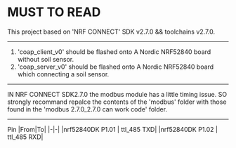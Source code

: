 # MUST TO READ

This project based on 'NRF CONNECT' SDK v2.7.0 && toolchains v2.7.0.

---

1. 'coap_client_v0' should be flashed onto A Nordic NRF52840 board without soil sensor.
2. 'coap_server_v0' should be flashed onto A Nordic NRF52840 board which connecting a soil sensor.

---

IN NRF CONNECT SDK2.7.0 the modbus module has a little timing issue.
SO strongly recommand repalce the contents of the 'modbus' folder with those found in the 'modbus 2.7.0_2.7.0  can work code' folder.

---

Pin
|From|To|
|-|-|
|nrf52840DK P1.01 | ttl_485 TXD|
|nrf52840DK P1.02 | ttl_485 RXD|
